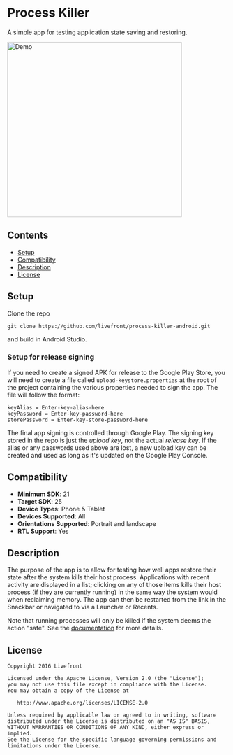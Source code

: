 # Process Killer

A simple app for testing application state saving and restoring.

<img src="art/process-killer-demo.gif" alt="Demo" width="400px">

## Contents

* [Setup](#setup)
* [Compatibility](#compatibility)
* [Description](#description)
* [License](#license)

<a name="setup"></a>
## Setup

Clone the repo

    git clone https://github.com/livefront/process-killer-android.git

and build in Android Studio.

### Setup for release signing

If you need to create a signed APK for release to the Google Play Store, you will need to create a file called `upload-keystore.properties` at the root of the project containing the various properties needed to sign the app. The file will follow the format:

```
keyAlias = Enter-key-alias-here
keyPassword = Enter-key-password-here
storePassword = Enter-key-store-password-here
```

The final app signing is controlled through Google Play. The signing key stored in the repo is just the _upload key_, not the actual _release key_. If the alias or any passwords used above are lost, a new upload key can be created and used as long as it's updated on the Google Play Console.

<a name="compatibility"></a>
## Compatibility

* **Minimum SDK**: 21
* **Target SDK**: 25
* **Device Types**: Phone & Tablet
* **Devices Supported**: All
* **Orientations Supported**: Portrait and landscape
* **RTL Support**: Yes

<a name="description"></a>
## Description

The purpose of the app is to allow for testing how well apps restore their state after the system kills their host process. Applications with recent activity are displayed in a list; clicking on any of those items kills their host process (if they are currently running) in the same way the system would when reclaiming memory. The app can then be restarted from the link in the Snackbar or navigated to via a Launcher or Recents.

Note that running processes will only be killed if the system deems the action "safe". See the [documentation](http://developer.android.com/guide/topics/processes/process-lifecycle.html) for more details.

<a name="license"></a>
## License

    Copyright 2016 Livefront

    Licensed under the Apache License, Version 2.0 (the "License");
    you may not use this file except in compliance with the License.
    You may obtain a copy of the License at

       http://www.apache.org/licenses/LICENSE-2.0

    Unless required by applicable law or agreed to in writing, software
    distributed under the License is distributed on an "AS IS" BASIS,
    WITHOUT WARRANTIES OR CONDITIONS OF ANY KIND, either express or implied.
    See the License for the specific language governing permissions and
    limitations under the License.
